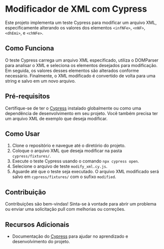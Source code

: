 # Modificador de XML com Cypress

Este projeto implementa um teste Cypress para modificar um arquivo XML, especificamente alterando os valores dos elementos `<infNFe>`, `<nNF>`, `<dhEmi>`, e `<chNFe>`.

## Como Funciona

O teste Cypress carrega um arquivo XML especificado, utiliza o DOMParser para analisar o XML e seleciona os elementos desejados para modificação. Em seguida, os valores desses elementos são alterados conforme necessário. Finalmente, o XML modificado é convertido de volta para uma string e salvo em um novo arquivo.

## Pré-requisitos

Certifique-se de ter o [Cypress](https://docs.cypress.io/guides/getting-started/installing-cypress.html#Installing) instalado globalmente ou como uma dependência de desenvolvimento em seu projeto. Você também precisa ter um arquivo XML de exemplo que deseja modificar.

## Como Usar

1. Clone o repositório e navegue até o diretório do projeto.
2. Coloque o arquivo XML que deseja modificar na pasta `cypress/fixtures/`.
3. Execute o teste Cypress usando o comando `npx cypress open`.
4. Selecione o arquivo de teste `modify_xml.cy.js`.
5. Aguarde até que o teste seja executado. O arquivo XML modificado será salvo em `cypress/fixtures/` com o sufixo `modified`.

## Contribuição

Contribuições são bem-vindas! Sinta-se à vontade para abrir um problema ou enviar uma solicitação pull com melhorias ou correções.

## Recursos Adicionais

- Documentação do [Cypress](https://docs.cypress.io/)
 para ajudar no aprendizado e desenvolvimento do projeto.

